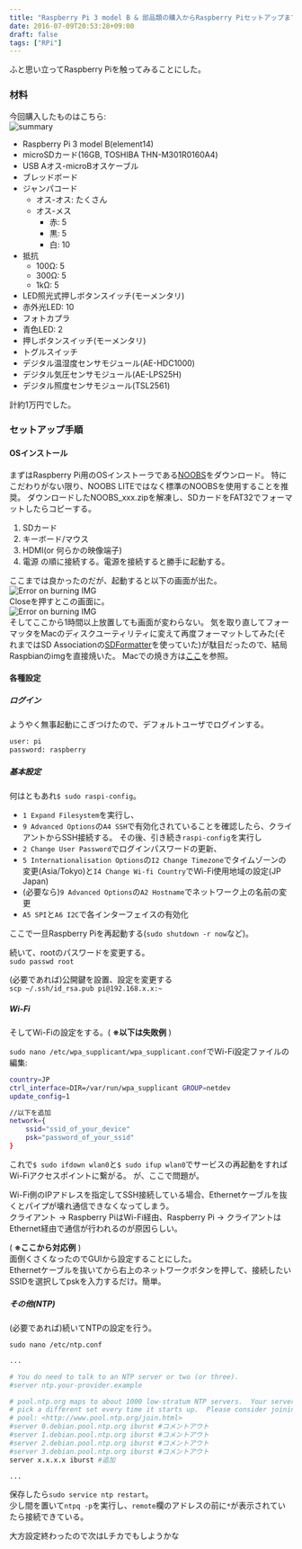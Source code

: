 ```yaml
---
title: "Raspberry Pi 3 model B & 部品類の購入からRaspberry Piセットアップまで"
date: 2016-07-09T20:53:28+09:00
draft: false
tags: ["RPi"]
---
```

ふと思い立ってRaspberry Piを触ってみることにした。

### 材料
今回購入したものはこちら:  
![summary](/images/IMG_20160707_221512.jpg)

- Raspberry Pi 3 model B(element14)
- microSDカード(16GB, TOSHIBA THN-M301R0160A4)
- USB Aオス-microBオスケーブル
- ブレッドボード
- ジャンパコード
  - オス-オス: たくさん
  - オス-メス
    - 赤: 5
    - 黒: 5
    - 白: 10
- 抵抗
  - 100Ω: 5
  - 300Ω: 5
  - 1kΩ:  5
- LED照光式押しボタンスイッチ(モーメンタリ)
- 赤外光LED: 10
- フォトカプラ
- 青色LED: 2
- 押しボタンスイッチ(モーメンタリ)
- トグルスイッチ
- デジタル温湿度センサモジュール(AE-HDC1000)
- デジタル気圧センサモジュール(AE-LPS25H)
- デジタル照度センサモジュール(TSL2561)

計約1万円でした。

### セットアップ手順

#### OSインストール
まずはRaspberry Pi用のOSインストーラである<a href="https://www.raspberrypi.org/downloads/noobs/" target="_blank">NOOBS</a>をダウンロード。
特にこだわりがない限り、NOOBS LITEではなく標準のNOOBSを使用することを推奨。
ダウンロードしたNOOBS_xxx.zipを解凍し、SDカードをFAT32でフォーマットしたらコピーする。

1. SDカード
2. キーボード/マウス
3. HDMI(or 何らかの映像端子)
4. 電源
の順に接続する。電源を接続すると勝手に起動する。

ここまでは良かったのだが、起動すると以下の画面が出た。  
![Error on burning IMG](/images/IMG_20160708_185248.jpg)  
Closeを押すとこの画面に。  
![Error on burning IMG](/images/IMG_20160708_230002.jpg)  
そしてここから1時間以上放置しても画面が変わらない。
気を取り直してフォーマッタをMacのディスクユーティリティに変えて再度フォーマットしてみた(それまではSD Associationの<a href="https://www.sdcard.org/jp/downloads/formatter_4/" target="_blank">SDFormatter</a>を使っていた)が駄目だったので、結局Raspbianのimgを直接焼いた。
Macでの焼き方は<a href="https://www.raspberrypi.org/documentation/installation/installing-images/mac.md" target="_blank">ここ</a>を参照。

#### 各種設定

##### ログイン
ようやく無事起動にこぎつけたので、デフォルトユーザでログインする。
```sh
user: pi
password: raspberry
```

##### 基本設定
何はともあれ`$ sudo raspi-config`。

- `1 Expand Filesystem`を実行し、
- `9 Advanced Options`の`A4 SSH`で有効化されていることを確認したら、クライアントからSSH接続する。
その後、引き続き`raspi-config`を実行し
- `2 Change User Password`でログインパスワードの更新、
- `5 Internationalisation Options`の`I2 Change Timezone`でタイムゾーンの変更(Asia/Tokyo)と`I4 Change Wi-fi Country`でWi-Fi使用地域の設定(JP Japan)
- (必要なら)`9 Advanced Options`の`A2 Hostname`でネットワーク上の名前の変更
- `A5 SPI`と`A6 I2C`で各インターフェイスの有効化

ここで一旦Raspberry Piを再起動する(`sudo shutdown -r now`など)。

続いて、rootのパスワードを変更する。  
`sudo passwd root`

(必要であれば)公開鍵を設置、設定を変更する  
`scp ~/.ssh/id_rsa.pub pi@192.168.x.x:~`

##### Wi-Fi
そしてWi-Fiの設定をする。( **※以下は失敗例** )

`sudo nano /etc/wpa_supplicant/wpa_supplicant.conf`でWi-Fi設定ファイルの編集:
```sh
country=JP
ctrl_interface=DIR=/var/run/wpa_supplicant GROUP=netdev
update_config=1

//以下を追加
network={
    ssid="ssid_of_your_device"
    psk="password_of_your_ssid"
}
```

これで`$ sudo ifdown wlan0`と`$ sudo ifup wlan0`でサービスの再起動をすればWi-Fiアクセスポイントに繋がる。
が、ここで問題が。

Wi-Fi側のIPアドレスを指定してSSH接続している場合、Ethernetケーブルを抜くとパイプが壊れ通信できなくなってしまう。  
クライアント -> Raspberry PiはWi-Fi経由、Raspberry Pi -> クライアントはEthernet経由で通信が行われるのが原因らしい。

( **※ここから対応例** )  
面倒くさくなったのでGUIから設定することにした。  
Ethernetケーブルを抜いてから右上のネットワークボタンを押して、接続したいSSIDを選択してpskを入力するだけ。簡単。

##### その他(NTP)
(必要であれば)続いてNTPの設定を行う。

`sudo nano /etc/ntp.conf`
```bash
...

# You do need to talk to an NTP server or two (or three).
#server ntp.your-provider.example

# pool.ntp.org maps to about 1000 low-stratum NTP servers.  Your server will
# pick a different set every time it starts up.  Please consider joining the
# pool: <http://www.pool.ntp.org/join.html>
#server 0.debian.pool.ntp.org iburst #コメントアウト
#server 1.debian.pool.ntp.org iburst #コメントアウト
#server 2.debian.pool.ntp.org iburst #コメントアウト
#server 3.debian.pool.ntp.org iburst #コメントアウト
server x.x.x.x iburst #追加

...
```

保存したら`sudo service ntp restart`。  
少し間を置いて`ntpq -p`を実行し、`remote`欄のアドレスの前に`*`が表示されていたら接続できている。


大方設定終わったので次はLチカでもしようかな
